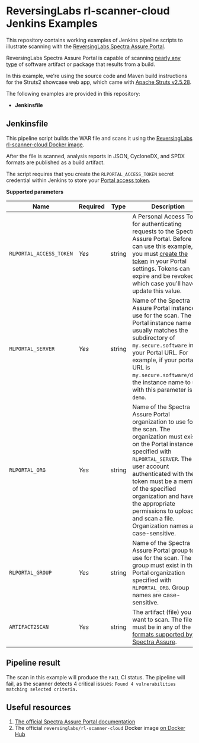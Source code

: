 # ReversingLabs rl-scanner-cloud Jenkins Examples

This repository contains working examples of Jenkins pipeline scripts to illustrate scanning with the
[ReversingLabs Spectra Assure Portal](https://docs.secure.software/portal/integrations/).

ReversingLabs Spectra Assure Portal is capable of scanning
[nearly any type](https://docs.secure.software/concepts/language-coverage)
of software artifact or package that results from a build.

In this example, we're using the source code and Maven build instructions for the Struts2 showcase web app, which came with [Apache Struts v2.5.28](https://archive.apache.org/dist/struts/2.5.28/).

The following examples are provided in this repository:

- **Jenkinsfile**


## Jenkinsfile

This pipeline script builds the WAR file and scans it using the
[ReversingLabs rl-scanner-cloud Docker image](https://hub.docker.com/r/reversinglabs/rl-scanner-cloud).

After the file is scanned, analysis reports in JSON, CycloneDX, and SPDX formats are published as a build artifact.

The script requires that you create the `RLPORTAL_ACCESS_TOKEN` secret credential within Jenkins to store your [Portal access token](https://docs.secure.software/api/generate-api-token).

**Supported parameters**

| Name | Required | Type | Description |
| ---- | -------- | ---- | ----------- |
| `RLPORTAL_ACCESS_TOKEN` | *Yes* | string | A Personal Access Token for authenticating requests to the Spectra Assure Portal. Before you can use this example, you must [create the token](https://docs.secure.software/api/generate-api-token) in your Portal settings. Tokens can expire and be revoked, in which case you'll have to update this value. |
| `RLPORTAL_SERVER`      | *Yes* | string | Name of the Spectra Assure Portal instance to use for the scan. The Portal instance name usually matches the subdirectory of `my.secure.software` in your Portal URL. For example, if your portal URL is `my.secure.software/demo`, the instance name to use with this parameter is `demo`. |
| `RLPORTAL_ORG`         | *Yes* | string | Name of the Spectra Assure Portal organization to use for the scan. The organization must exist on the Portal instance specified with `RLPORTAL_SERVER`. The user account authenticated with the token must be a member of the specified organization and have the appropriate permissions to upload and scan a file. Organization names are case-sensitive. |
| `RLPORTAL_GROUP`       | *Yes* | string | Name of the Spectra Assure Portal group to use for the scan. The group must exist in the Portal organization specified with `RLPORTAL_ORG`. Group names are case-sensitive. |
| `ARTIFACT2SCAN` | *Yes* | string | The artifact (file) you want to scan. The file must be in any of the [formats supported by Spectra Assure](https://docs.secure.software/concepts/reference). | 


## Pipeline result

The scan in this example will produce the `FAIL` CI status.
The pipeline will fail, as the scanner detects 4 critical issues: `Found 4 vulnerabilities matching selected criteria.`

## Useful resources

  1. [The official Spectra Assure Portal documentation](https://docs.secure.software/portal/)
  2. The official `reversinglabs/rl-scanner-cloud` Docker image [on Docker Hub](https://hub.docker.com/r/reversinglabs/rl-scanner-cloud)
